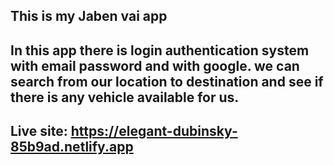 ## This is my Jaben vai app

## In this app there is login authentication system with email password and with google. we can search from our location to destination and see if there is any vehicle available for us.
## Live site: https://elegant-dubinsky-85b9ad.netlify.app

